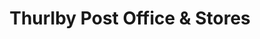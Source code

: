 ---
title: "Thurlby Post Office & Stores"
url: /bourne/thurlby-post-office-und-stores/
shop: Lebensmittel
---